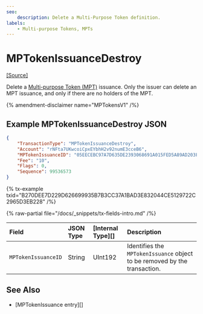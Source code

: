 ```yaml
---
seo:
    description: Delete a Multi-Purpose Token definition.
labels:
    - Multi-purpose Tokens, MPTs
---
```

# MPTokenIssuanceDestroy
[[Source]](https://github.com/XRPLF/rippled/blob/master/src/xrpld/app/tx/detail/MPTokenIssuanceDestroy.cpp "Source")

Delete a [Multi-purpose Token (MPT)](../../../../concepts/tokens/fungible-tokens/multi-purpose-tokens.md) issuance. Only the issuer can delete an MPT issuance, and only if there are no holders of the MPT.

{% amendment-disclaimer name="MPTokensV1" /%}

## Example MPTokenIssuanceDestroy JSON

```json
{
    "TransactionType": "MPTokenIssuanceDestroy",
    "Account": "rNFta7UKwcoiCpxEYbhH2v92numE3cceB6",
    "MPTokenIssuanceID": "05EECEBC97A7D635DE2393068691A015FED5A89AD203F5AA",
    "Fee": "10",
    "Flags": 0,
    "Sequence": 99536573
}
```

{% tx-example txid="B270DEE7D229D626699935B7B3CC37A1BAD3E832044CE5129722C2965D3EB228" /%}

{% raw-partial file="/docs/_snippets/tx-fields-intro.md" /%}

| Field               | JSON Type           | [Internal Type][] | Description        |
|:--------------------|:--------------------|:------------------|:-------------------|
| `MPTokenIssuanceID` | String              | UInt192           | Identifies the `MPTokenIssuance` object to be removed by the transaction. |

## See Also

- [MPTokenIssuance entry][]

